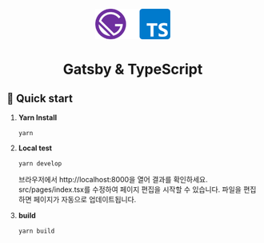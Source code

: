 <p align="center">
    <img alt="Gatsby" src="../assets/images/img-gatsby.png" width="150" />
</p>
<h1 align="center">
  Gatsby & TypeScript 
</h1>

## 🚀 Quick start

1.  **Yarn Install**

    ```shell
    yarn
    ```

2.  **Local test**

    ```shell
    yarn develop
    ```

    브라우저에서 http://localhost:8000을 열어 결과를 확인하세요.
    src/pages/index.tsx를 수정하여 페이지 편집을 시작할 수 있습니다. 파일을 편집하면 페이지가 자동으로 업데이트됩니다.

3.  **build**
    ```shell
    yarn build
    ```
